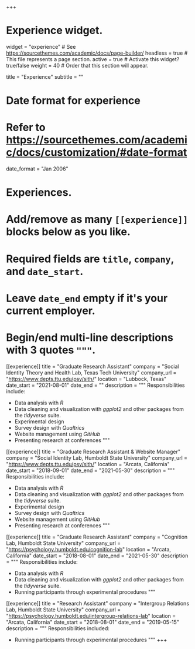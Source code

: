 +++
# Experience widget.
widget = "experience"  # See https://sourcethemes.com/academic/docs/page-builder/
headless = true  # This file represents a page section.
active = true  # Activate this widget? true/false
weight = 40  # Order that this section will appear.

title = "Experience"
subtitle = ""

# Date format for experience
#   Refer to https://sourcethemes.com/academic/docs/customization/#date-format
date_format = "Jan 2006"

# Experiences.
#   Add/remove as many `[[experience]]` blocks below as you like.
#   Required fields are `title`, `company`, and `date_start`.
#   Leave `date_end` empty if it's your current employer.
#   Begin/end multi-line descriptions with 3 quotes `"""`.
[[experience]]
  title = "Graduate Research Assistant"
  company = "Social Identity Theory and Health Lab, Texas Tech University"
  company_url = "https://www.depts.ttu.edu/psy/sith/"
  location = "Lubbock, Texas"
  date_start = "2021-08-01"
  date_end = ""
  description = """
  Responsibilities include:
  
  * Data analysis with <i>R</i>
  * Data cleaning and visualization with <i>ggplot2</i> and other packages from the <i>tidyverse</i> suite.
  * Experimental design
  * Survey design with <i>Qualtrics</i>
  * Website management using <i>GitHub</i>
  * Presenting research at conferences
  """

[[experience]]
  title = "Graduate Research Assistant & Website Manager"
  company = "Social Identity Lab, Humboldt State University"
  company_url = "https://www.depts.ttu.edu/psy/sith/"
  location = "Arcata, California"
  date_start = "2018-09-01"
  date_end = "2021-05-30"
  description = """
  Responsibilities include:
  
  * Data analysis with <i>R</i>
  * Data cleaning and visualization with <i>ggplot2</i> and other packages from the <i>tidyverse</i> suite.
  * Experimental design
  * Survey design with <i>Qualtrics</i>
  * Website management using <i>GitHub</i>
  * Presenting research at conferences
  """

[[experience]]
  title = "Graduate Research Assistant"
  company = "Cognition Lab, Humboldt State University"
  company_url = "https://psychology.humboldt.edu/cognition-lab"
  location = "Arcata, California"
  date_start = "2018-08-01"
  date_end = "2021-05-30"
  description = """
  Responsibilities include:
  
  * Data analysis with <i>R</i>
  * Data cleaning and visualization with <i>ggplot2</i> and other packages from the <i>tidyverse</i> suite.
  * Running participants through experimental procedures
  """

  
[[experience]]
  title = "Research Assistant"
  company = "Intergroup Relations Lab, Humboldt State University"
  company_url = "https://psychology.humboldt.edu/intergroup-relations-lab"
  location = "Arcata, California"
  date_start = "2018-08-01"
  date_end = "2019-05-15"
  description = """
  Responsibilities included:
  
  * Running participants through experimental procedures
  """
+++
